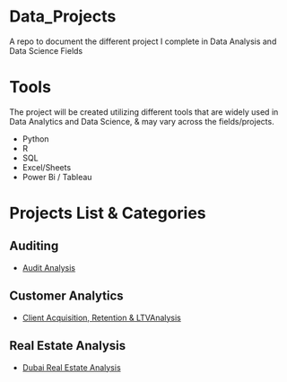 # Data_Projects
A repo to document the different project I complete in Data Analysis and Data Science Fields

# Tools
The project will be created utilizing different tools that are widely used in Data Analytics and Data Science, & may vary across the fields/projects.

* Python
* R
* SQL
* Excel/Sheets
* Power Bi / Tableau
 

# Projects List & Categories

## Auditing
* [Audit Analysis](https://github.com/AdnanRahmanpoor/Data_Projects/tree/main/audit_analysis)

## Customer Analytics
* [Client Acquisition, Retention & LTVAnalysis](https://github.com/AdnanRahmanpoor/Data_Projects/tree/main/Client_Acquisition_Retention_%26_LTV_Analysis)

## Real Estate Analysis
* [Dubai Real Estate Analysis](https://github.com/AdnanRahmanpoor/Data_Projects/tree/main/dubai_real_estate_market_performance)
